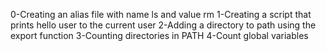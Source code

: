 0-Creating an alias file with name ls and value rm
1-Creating a script that prints hello user to the current user
2-Adding a directory to path using the export function
3-Counting directories in PATH
4-Count global variables

